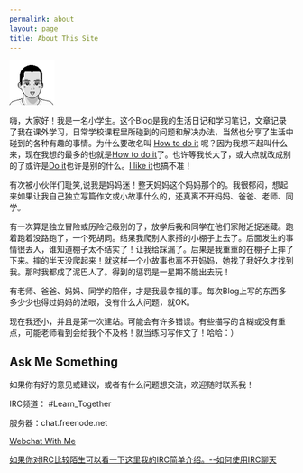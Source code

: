 ```yaml
---
permalink: about
layout: page
title: About This Site
---
```


<img src="/images/tiantian.png" height="80" width="80" class="inline-left" title="Tian Tian" alt="Tian Tian" />

嗨，大家好！我是一名小学生。这个Blog是我的生活日记和学习笔记，文章记录了我在课外学习，日常学校课程里所碰到的问题和解决办法，当然也分享了生活中碰到的各种有趣的事情。为什么要改名叫 [How to do it](https://kongpengju.com/) 呢？因为我想不起叫什么来，现在我想的最多的也就是[How to do it](https://kongpengju.com/)了。也许等我长大了，或大点就改成别的了或许是[Do it](https://kongpengju.com/)也许是别的什么。[I like it](https://kongpengju.com/)也搞不准！

有次被小伙伴们耻笑,说我是妈妈迷！整天妈妈这个妈妈那个的。我很郁闷，想起来如果让我自己独立写篇作文或小故事什么的，还真离不开妈妈、爸爸、老师、同学。

有一次算是独立冒险或历险记级别的了，放学后我和同学在他们家附近捉迷藏。跑着跑着没路跑了，一个死胡同。结果我爬别人家搭的小棚子上去了。后面发生的事情很丢人，谁知道棚子太不结实了！让我给踩漏了。后果是我重重的在棚子上摔了下来。摔的半天没爬起来！就这样一个小故事也离不开妈妈，她找了我好久才找到我。那时我都成了泥巴人了。得到的惩罚是一星期不能出去玩！

有老师、爸爸、妈妈、同学的陪伴，才是我最幸福的事。每次Blog上写的东西多多少少也得过妈妈的法眼，没有什么大问题，就OK。

现在我还小，并且是第一次建站。可能会有许多错误。有些描写的含糊或没有重点，可能老师看到会给我个不及格！就当练习写作文了！哈哈：）

## Ask Me Something

如果你有好的意见或建议，或者有什么问题想交流，欢迎随时联系我！

IRC频道： #Learn_Together

服务器：chat.freenode.net

[Webchat With Me](https://webchat.freenode.net/#Learn_Together)

[如果你对IRC比较陌生可以看一下这里我的IRC简单介绍。--如何使用IRC聊天](https://kongpengju.com/blog/2019/07/18/irc-chat-with-me/)
